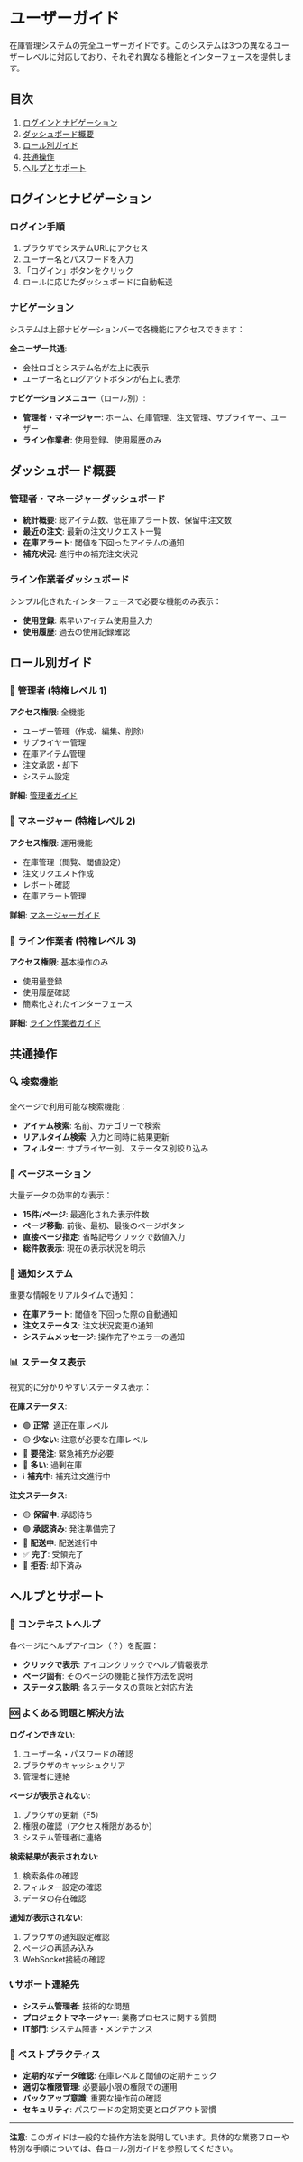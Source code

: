 # ユーザーガイド

在庫管理システムの完全ユーザーガイドです。このシステムは3つの異なるユーザーレベルに対応しており、それぞれ異なる機能とインターフェースを提供します。

## 目次

1. [ログインとナビゲーション](#ログインとナビゲーション)
2. [ダッシュボード概要](#ダッシュボード概要)
3. [ロール別ガイド](#ロール別ガイド)
4. [共通操作](#共通操作)
5. [ヘルプとサポート](#ヘルプとサポート)

## ログインとナビゲーション

### ログイン手順
1. ブラウザでシステムURLにアクセス
2. ユーザー名とパスワードを入力
3. 「ログイン」ボタンをクリック
4. ロールに応じたダッシュボードに自動転送

### ナビゲーション
システムは上部ナビゲーションバーで各機能にアクセスできます：

**全ユーザー共通**:
- 会社ロゴとシステム名が左上に表示
- ユーザー名とログアウトボタンが右上に表示

**ナビゲーションメニュー**（ロール別）:
- **管理者・マネージャー**: ホーム、在庫管理、注文管理、サプライヤー、ユーザー
- **ライン作業者**: 使用登録、使用履歴のみ

## ダッシュボード概要

### 管理者・マネージャーダッシュボード
- **統計概要**: 総アイテム数、低在庫アラート数、保留中注文数
- **最近の注文**: 最新の注文リクエスト一覧
- **在庫アラート**: 閾値を下回ったアイテムの通知
- **補充状況**: 進行中の補充注文状況

### ライン作業者ダッシュボード
シンプル化されたインターフェースで必要な機能のみ表示：
- **使用登録**: 素早いアイテム使用量入力
- **使用履歴**: 過去の使用記録確認

## ロール別ガイド

### 👑 管理者 (特権レベル 1)
**アクセス権限**: 全機能
- ユーザー管理（作成、編集、削除）
- サプライヤー管理
- 在庫アイテム管理
- 注文承認・却下
- システム設定

**詳細**: [管理者ガイド](Wiki-User-Guide-Admin.md)

### 👔 マネージャー (特権レベル 2)
**アクセス権限**: 運用機能
- 在庫管理（閲覧、閾値設定）
- 注文リクエスト作成
- レポート確認
- 在庫アラート管理

**詳細**: [マネージャーガイド](Wiki-User-Guide-Manager.md)

### 👷 ライン作業者 (特権レベル 3)
**アクセス権限**: 基本操作のみ
- 使用量登録
- 使用履歴確認
- 簡素化されたインターフェース

**詳細**: [ライン作業者ガイド](Wiki-User-Guide-LineWorker.md)

## 共通操作

### 🔍 検索機能
全ページで利用可能な検索機能：
- **アイテム検索**: 名前、カテゴリーで検索
- **リアルタイム検索**: 入力と同時に結果更新
- **フィルター**: サプライヤー別、ステータス別絞り込み

### 📄 ページネーション
大量データの効率的な表示：
- **15件/ページ**: 最適化された表示件数
- **ページ移動**: 前後、最初、最後のページボタン
- **直接ページ指定**: 省略記号クリックで数値入力
- **総件数表示**: 現在の表示状況を明示

### 🔔 通知システム
重要な情報をリアルタイムで通知：
- **在庫アラート**: 閾値を下回った際の自動通知
- **注文ステータス**: 注文状況変更の通知
- **システムメッセージ**: 操作完了やエラーの通知

### 📊 ステータス表示
視覚的に分かりやすいステータス表示：

**在庫ステータス**:
- 🟢 **正常**: 適正在庫レベル
- 🟡 **少ない**: 注意が必要な在庫レベル
- 🔴 **要発注**: 緊急補充が必要
- 🔵 **多い**: 過剰在庫
- ℹ️ **補充中**: 補充注文進行中

**注文ステータス**:
- 🟡 **保留中**: 承認待ち
- 🟢 **承認済み**: 発注準備完了
- 🔵 **配送中**: 配送進行中
- ✅ **完了**: 受領完了
- 🔴 **拒否**: 却下済み

## ヘルプとサポート

### 📖 コンテキストヘルプ
各ページにヘルプアイコン（？）を配置：
- **クリックで表示**: アイコンクリックでヘルプ情報表示
- **ページ固有**: そのページの機能と操作方法を説明
- **ステータス説明**: 各ステータスの意味と対応方法

### 🆘 よくある問題と解決方法

**ログインできない**:
1. ユーザー名・パスワードの確認
2. ブラウザのキャッシュクリア
3. 管理者に連絡

**ページが表示されない**:
1. ブラウザの更新（F5）
2. 権限の確認（アクセス権限があるか）
3. システム管理者に連絡

**検索結果が表示されない**:
1. 検索条件の確認
2. フィルター設定の確認
3. データの存在確認

**通知が表示されない**:
1. ブラウザの通知設定確認
2. ページの再読み込み
3. WebSocket接続の確認

### 📞 サポート連絡先
- **システム管理者**: 技術的な問題
- **プロジェクトマネージャー**: 業務プロセスに関する質問
- **IT部門**: システム障害・メンテナンス

### 🎯 ベストプラクティス
- **定期的なデータ確認**: 在庫レベルと閾値の定期チェック
- **適切な権限管理**: 必要最小限の権限での運用
- **バックアップ意識**: 重要な操作前の確認
- **セキュリティ**: パスワードの定期変更とログアウト習慣

---

**注意**: このガイドは一般的な操作方法を説明しています。具体的な業務フローや特別な手順については、各ロール別ガイドを参照してください。